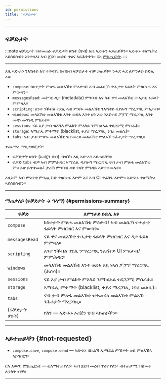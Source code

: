 ```yaml
---
id: permissions
title: 'ፍቓድታት'
---
```


---

## ፍቓድታት

:::note ፍቓድታት ዝተመጠኑ
ፍቓድታት ሆስት (ዌብ) እዚ ኣድ‑ኦን ኣይጠይቕን። ኣድ‑ኦኑ ቴለሜትሪ ኣይሰበስብን እንተሳእነ ኣብ ጀርባ መረብ ጥዕና ኣይሕትትን። ርኣ [ምስጢርነት](privacy).
:::

---

እዚ ኣድ‑ኦን ንእሽተይ እና ተወሳኺ ስብስብ ፍቓድታት ብቻ ይጠይቕ። ንሓደ ሓደ ለምንታይ ይድሊ እዩ:

- `compose`: ክስተታት ምጽፋ መልእኽቲ ምዕቃብ፣ ኣብ መልሲኻ ተሓታቲ ፋይላት ምዘርዝር እና ምውሳን።
- `messagesRead`: መትዓር ዳታ (metadata) ምንባብ እና ካብ ዋና መልእኽቲ ተሓታቲ ፋይላት ምምጻእ።
- `scripting`: እንተ ንቕብል ተደሊ ኣብ ምጽፋ መልእኽቲ ንእሽተይ ዳያሎግ ማረጋገጺ ምእታብ።
- `windows`: መላእኽቲ መልእኽቲ እንተ ወድአ እንተ ሆነ እቲ ንእሽተይ ፖፓፕ ማረጋገጺ እንተ መዳነ መንገዲ ምክፈት።
- `sessions`: ናይ እያ ታብ ዝለዓለ ምልክት ምእካይ ንምክልኣል ተደጋጋሚ ምስራሕ።
- `storage`: ኣማራጺ ምቅማጥ (blacklist, ቀያሪ ማረጋገጺ, ነባሪ መልሲ)።
- `tabs`: ናብ ታብ ምጽፋ መልእኽቲ ዝተመረጸ መልእኽቲ ምልኣኽ ንሕቶታት ማረጋገጺ።

ተጨማሪ ማስታወሻታት:

- ፍቓድታት ሆስት (ኦሪጂን ዌብ) ብዝኾነ እዚ ኣድ‑ኦን ኣይጠይቕን።
- ፍቓድ `tabs` ብቻ ኣብ ምምሕዳር ኣማራጺ ዳያሎግ ማረጋገጺ ናብ ታብ ምጽፋ መልእኽቲ ምቁራጽ ይጥቀመሉ፤ ታሪኽ ምንባብ ወይ ገጻት ምንዳይ ኣይጥቀመሉን።

እዚኦም ኣብ ምእንቲ ምንጪ ኮድ ተዘርዝሩ እዮም እና ኣብ CI ተፈትኑ እዮም። ኣድ‑ኦኑ ቴለሜትሪ ኣይሰበስብን።

---

### ማጠቃለይ (ፍቓድታት → ዓላማ) {#permissions-summary}

| ፍቓድ            | ለምንታይ ይድሊ እዩ                                           |
| -------------- | ------------------------------------------------------ |
| `compose`      | ክስተታት ምጽፋ መልእኽቲ ምዕቃብ፤ ኣብ መልሲኻ ተሓታቲ ፋይላት ምዘርዝር እና ምውሳን። |
| `messagesRead` | ናይ ዋና መልእኽቲ ተሓታቲ ፋይላት ምዘርዝር እና ዳታ ፋይል ምምጻእ።            |
| `scripting`    | እንተ ንቕብል ተደሊ ንማረጋገጺ ንእሽተይ UI ምእታብ/ምምሕዳር።               |
| `windows`      | መላእኽቲ መልእኽቲ እንተ ወድአ እኳ ነኣሰ ፖፓፕ ማረጋገጺ (ሕሰሳ)።            |
| `sessions`     | ናይ እያ ታብ ምልክት ምእካይ ንምክልኣል ተደጋጋሚ ምስራሕ።                  |
| `storage`      | ኣማራጺ ምቅማጥ (blacklist, ቀያሪ ማረጋገጺ, ነባሪ መልሲ)።             |
| `tabs`         | ናብ ታብ ምጽፋ መልእኽቲ ዝተመረጸ መልእኽቲ ምልኣኽ ንሕቶታት ማረጋገጺ።          |
| (ፍቓድታት ሆስት)    | የለን — ኣድ‑ኦኑ ኦሪጂን ዌብ ኣይጠይቕን።                            |

---

## ኣይተጠይቐን {#not-requested}

- `compose.save`, `compose.send` — ኣድ‑ኦኑ በኩልኻ ኢሜይል ምኽታት ወይ ምልእኽላ ኣይግበርን።

ርኣ እውን: [ምስጢርነት](privacy) — ቴለሜትሪ የለን፣ ኣብ ጀርባ መረብ ጥዕና የለን፣ ብተጠቃሚ ዝጀመሩ ሊንካት ብቻ።

---
